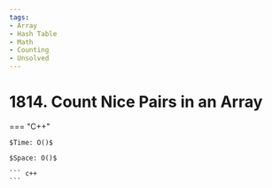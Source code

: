 ```yaml
---
tags:
- Array
- Hash Table
- Math
- Counting
- Unsolved
---
```



# 1814. Count Nice Pairs in an Array

=== "C++"

    $Time: O()$

    $Space: O()$

    ``` c++
    ```
